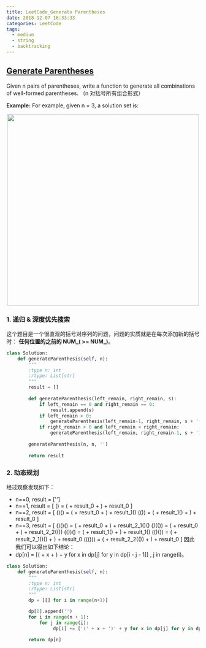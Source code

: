 ```yaml
---
title: LeetCode_Generate Parentheses
date: 2018-12-07 16:33:33
categories: LeetCode
tags: 
  - medium
  - string
  - backtracking
---
```


## [Generate Parentheses](https://leetcode.com/problems/generate-parentheses/)

Given n pairs of parentheses, write a function to generate all combinations of well-formed parentheses.
（n 对括号所有组合形式）

<!--more-->

**Example:** 
For example, given n = 3, a solution set is:

<div align=center>
	<img src="/images/leetcode_22.png" width = "500" align=center/>
</div>


### 1. 递归 & 深度优先搜索
这个题目是一个很直观的括号对序列的问题，问题的实质就是在每次添加新的括号时： **任何位置的之前的 NUM_( >= NUM_)**。

```python
class Solution:
    def generateParenthesis(self, n):
        """
        :type n: int
        :rtype: List[str]
        """
        result = []
        
        def generateParenthesis(left_remain, right_remain, s):
            if left_remain == 0 and right_remain == 0:
                result.append(s)
            if left_remain > 0:
                generateParenthesis(left_remain-1, right_remain, s + '(')
            if right_remain > 0 and left_remain < right_remain:
                generateParenthesis(left_remain, right_remain-1, s + ')')
            
        generateParenthesis(n, n, '')
        
        return result
```

### 2. 动态规划
经过观察发现如下：
  - n==0, result = ['']
  - n==1, result = [
  	() = ( + result_0 + ) + result_0
  ]
  - n==2, result = [
  ()() = ( + result_0 + ) + result_1()
  (()) = ( + result_1() + ) + result_0
  ]
  - n==3, result = [
  ()()() = ( + result_0 + ) + result_2_1()()
  ()(()) = ( + result_0 + ) + result_2_2(())
  (())() = ( + result_1() + ) + result_1()
  (()()) = ( + result_2_1()() + ) + result_0
  ((())) = ( + result_2_2(()) + ) + result_0
  ]
因此我们可以得出如下结论：
  - dp[n] = [( + x + ) + y for x in dp[j] for y in dp[i - j - 1]] , j in range(i)。

```python
class Solution:
    def generateParenthesis(self, n):
        """
        :type n: int
        :rtype: List[str]
        """
        dp = [[] for i in range(n+1)]

        dp[0].append('')
        for i in range(n + 1):
        	for j in range(i):
        		 dp[i] += ['(' + x + ')' + y for x in dp[j] for y in dp[i - j - 1]]
            
        return dp[n]    
        
```